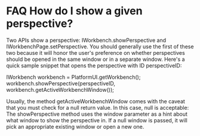 

FAQ How do I show a given perspective?
======================================

Two APIs show a perspective: IWorkbench.showPerspective and IWorkbenchPage.setPerspective. You should generally use the first of these two because it will honor the user's preference on whether perspectives should be opened in the same window or in a separate window. Here's a quick sample snippet that opens the perspective with ID perspectiveID:

   IWorkbench workbench = PlatformUI.getWorkbench();
   workbench.showPerspective(perspectiveID, 
      workbench.getActiveWorkbenchWindow());

Usually, the method getActiveWorkbenchWindow comes with the caveat that you must check for a null return value. In this case, null is acceptable: The showPerspective method uses the window parameter as a hint about what window to show the perspective in. If a null window is passed, it will pick an appropriate existing window or open a new one.

